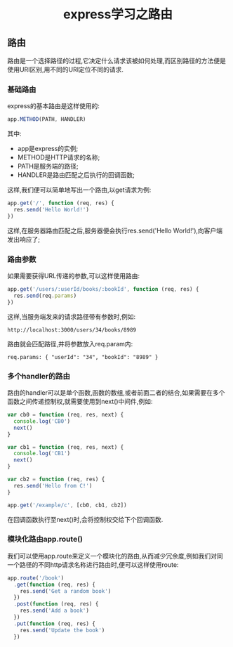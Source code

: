 # <center>express学习之路由</center>

## 路由
路由是一个选择路径的过程,它决定什么请求该被如何处理,而区别路径的方法便是使用URI区别,用不同的URI定位不同的请求.
### 基础路由
express的基本路由是这样使用的:
``` js
app.METHOD(PATH, HANDLER)
```
其中:
* app是express的实例;
* METHOD是HTTP请求的名称;
* PATH是服务端的路径;
* HANDLER是路由匹配之后执行的回调函数;

这样,我们便可以简单地写出一个路由,以get请求为例:

``` js
app.get('/', function (req, res) {
  res.send('Hello World!')
})
```
这样,在服务器路由匹配之后,服务器便会执行res.send('Hello World!'),向客户端发出响应了;


### 路由参数

如果需要获得URL传递的参数,可以这样使用路由:
``` js
app.get('/users/:userId/books/:bookId', function (req, res) {
  res.send(req.params)
})
```
这样,当服务端发来的请求路径带有参数时,例如:
```
http://localhost:3000/users/34/books/8989
```
路由就会匹配路径,并将参数放入req.param内:
```
req.params: { "userId": "34", "bookId": "8989" }

```
### 多个handler的路由

路由的handler可以是单个函数,函数的数组,或者前面二者的结合,如果需要在多个函数之间传递控制权,就需要使用到next()中间件,例如:
``` js
var cb0 = function (req, res, next) {
  console.log('CB0')
  next()
}

var cb1 = function (req, res, next) {
  console.log('CB1')
  next()
}

var cb2 = function (req, res) {
  res.send('Hello from C!')
}

app.get('/example/c', [cb0, cb1, cb2])
```
在回调函数执行至next()时,会将控制权交给下个回调函数.

### 模块化路由app.route()

我们可以使用app.route来定义一个模块化的路由,从而减少冗余度,例如我们对同一个路径的不同http请求名称进行路由时,便可以这样使用route:
``` js
app.route('/book')
  .get(function (req, res) {
    res.send('Get a random book')
  })
  .post(function (req, res) {
    res.send('Add a book')
  })
  .put(function (req, res) {
    res.send('Update the book')
  })
```
